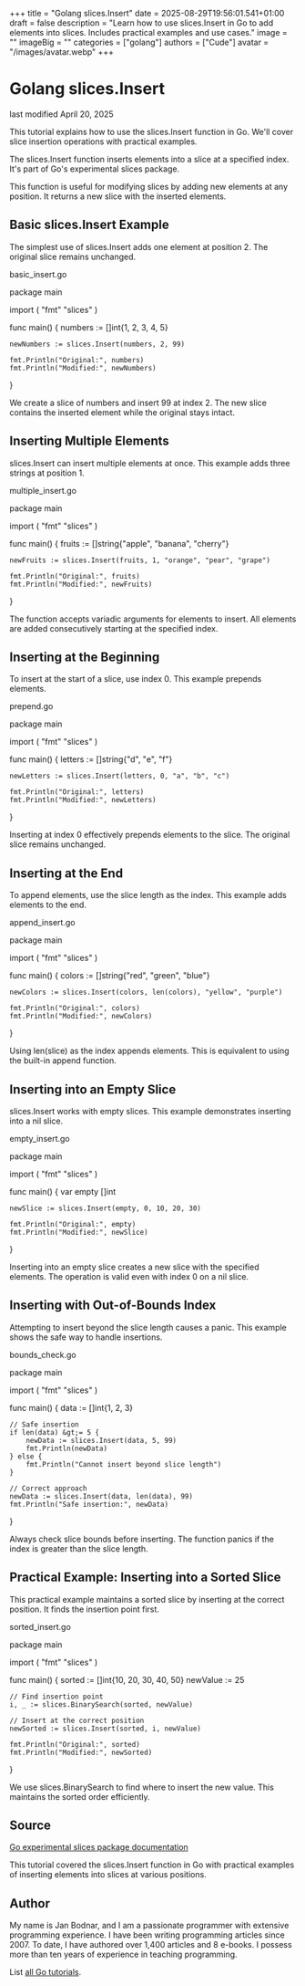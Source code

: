 +++
title = "Golang slices.Insert"
date = 2025-08-29T19:56:01.541+01:00
draft = false
description = "Learn how to use slices.Insert in Go to add elements into slices. Includes practical examples and use cases."
image = ""
imageBig = ""
categories = ["golang"]
authors = ["Cude"]
avatar = "/images/avatar.webp"
+++

# Golang slices.Insert

last modified April 20, 2025

This tutorial explains how to use the slices.Insert function in Go.
We'll cover slice insertion operations with practical examples.

The slices.Insert function inserts elements into a slice at a specified
index. It's part of Go's experimental slices package.

This function is useful for modifying slices by adding new elements at any
position. It returns a new slice with the inserted elements.

## Basic slices.Insert Example

The simplest use of slices.Insert adds one element at position 2.
The original slice remains unchanged.

basic_insert.go
  

package main

import (
    "fmt"
    "slices"
)

func main() {
    numbers := []int{1, 2, 3, 4, 5}
    
    newNumbers := slices.Insert(numbers, 2, 99)
    
    fmt.Println("Original:", numbers)
    fmt.Println("Modified:", newNumbers)
}

We create a slice of numbers and insert 99 at index 2. The new slice contains
the inserted element while the original stays intact.

## Inserting Multiple Elements

slices.Insert can insert multiple elements at once. This example
adds three strings at position 1.

multiple_insert.go
  

package main

import (
    "fmt"
    "slices"
)

func main() {
    fruits := []string{"apple", "banana", "cherry"}
    
    newFruits := slices.Insert(fruits, 1, "orange", "pear", "grape")
    
    fmt.Println("Original:", fruits)
    fmt.Println("Modified:", newFruits)
}

The function accepts variadic arguments for elements to insert. All elements are
added consecutively starting at the specified index.

## Inserting at the Beginning

To insert at the start of a slice, use index 0. This example prepends elements.

prepend.go
  

package main

import (
    "fmt"
    "slices"
)

func main() {
    letters := []string{"d", "e", "f"}
    
    newLetters := slices.Insert(letters, 0, "a", "b", "c")
    
    fmt.Println("Original:", letters)
    fmt.Println("Modified:", newLetters)
}

Inserting at index 0 effectively prepends elements to the slice. The original
slice remains unchanged.

## Inserting at the End

To append elements, use the slice length as the index. This example adds elements
to the end.

append_insert.go
  

package main

import (
    "fmt"
    "slices"
)

func main() {
    colors := []string{"red", "green", "blue"}
    
    newColors := slices.Insert(colors, len(colors), "yellow", "purple")
    
    fmt.Println("Original:", colors)
    fmt.Println("Modified:", newColors)
}

Using len(slice) as the index appends elements. This is equivalent
to using the built-in append function.

## Inserting into an Empty Slice

slices.Insert works with empty slices. This example demonstrates
inserting into a nil slice.

empty_insert.go
  

package main

import (
    "fmt"
    "slices"
)

func main() {
    var empty []int
    
    newSlice := slices.Insert(empty, 0, 10, 20, 30)
    
    fmt.Println("Original:", empty)
    fmt.Println("Modified:", newSlice)
}

Inserting into an empty slice creates a new slice with the specified elements.
The operation is valid even with index 0 on a nil slice.

## Inserting with Out-of-Bounds Index

Attempting to insert beyond the slice length causes a panic. This example shows
the safe way to handle insertions.

bounds_check.go
  

package main

import (
    "fmt"
    "slices"
)

func main() {
    data := []int{1, 2, 3}
    
    // Safe insertion
    if len(data) &gt;= 5 {
        newData := slices.Insert(data, 5, 99)
        fmt.Println(newData)
    } else {
        fmt.Println("Cannot insert beyond slice length")
    }
    
    // Correct approach
    newData := slices.Insert(data, len(data), 99)
    fmt.Println("Safe insertion:", newData)
}

Always check slice bounds before inserting. The function panics if the index is
greater than the slice length.

## Practical Example: Inserting into a Sorted Slice

This practical example maintains a sorted slice by inserting at the correct
position. It finds the insertion point first.

sorted_insert.go
  

package main

import (
    "fmt"
    "slices"
)

func main() {
    sorted := []int{10, 20, 30, 40, 50}
    newValue := 25
    
    // Find insertion point
    i, _ := slices.BinarySearch(sorted, newValue)
    
    // Insert at the correct position
    newSorted := slices.Insert(sorted, i, newValue)
    
    fmt.Println("Original:", sorted)
    fmt.Println("Modified:", newSorted)
}

We use slices.BinarySearch to find where to insert the new value.
This maintains the sorted order efficiently.

## Source

[Go experimental slices package documentation](https://pkg.go.dev/golang.org/x/exp/slices)

This tutorial covered the slices.Insert function in Go with practical
examples of inserting elements into slices at various positions.

## Author

My name is Jan Bodnar, and I am a passionate programmer with extensive
programming experience. I have been writing programming articles since 2007.
To date, I have authored over 1,400 articles and 8 e-books. I possess more
than ten years of experience in teaching programming.

List [all Go tutorials](/golang/).